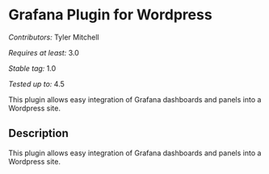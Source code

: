 # Grafana Plugin for Wordpress #
_Contributors:_ Tyler Mitchell

_Requires at least:_ 3.0

_Stable tag:_ 1.0

_Tested up to:_ 4.5

This plugin allows easy integration of Grafana dashboards and panels into a Wordpress site.

## Description ##

This plugin allows easy integration of Grafana dashboards and panels into a Wordpress site.
